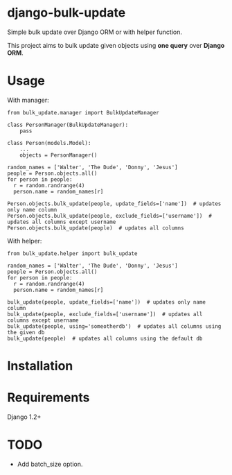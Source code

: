 django-bulk-update
==================================

Simple bulk update over Django ORM or with helper function.

This project aims to bulk update given objects using **one query** over **Django ORM**.

Usage
==================================
With manager:

    from bulk_update.manager import BulkUpdateManager

    class PersonManager(BulkUpdateManager):
        pass
        
    class Person(models.Model):
        ...
        objects = PersonManager()
        
    random_names = ['Walter', 'The Dude', 'Donny', 'Jesus']
    people = Person.objects.all()
    for person in people:
      r = random.randrange(4)
      person.name = random_names[r]

    Person.objects.bulk_update(people, update_fields=['name'])  # updates only name column
    Person.objects.bulk_update(people, exclude_fields=['username'])  # updates all columns except username
    Person.objects.bulk_update(people)  # updates all columns


With helper:

    from bulk_update.helper import bulk_update

    random_names = ['Walter', 'The Dude', 'Donny', 'Jesus']
    people = Person.objects.all()
    for person in people:
      r = random.randrange(4)
      person.name = random_names[r]

    bulk_update(people, update_fields=['name'])  # updates only name column
    bulk_update(people, exclude_fields=['username'])  # updates all columns except username 
    bulk_update(people, using='someotherdb')  # updates all columns using the given db
    bulk_update(people)  # updates all columns using the default db

Installation
==================================
    

Requirements
==================================
Django 1.2+

TODO
==================================
- Add batch_size option.

